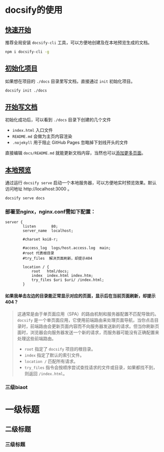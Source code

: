 # docsify的使用

## [快速开始]()

推荐全局安装 `docsify-cli` 工具，可以方便地创建及在本地预览生成的文档。

```bash
npm i docsify-cli -g
```

## [初始化项目](https://docsify.js.org/#/zh-cn/quickstart?id=初始化项目)

如果想在项目的 `./docs` 目录里写文档，直接通过 `init` 初始化项目。

```bash
docsify init ./docs
```

## [开始写文档](https://docsify.js.org/#/zh-cn/quickstart?id=开始写文档)

初始化成功后，可以看到 `./docs` 目录下创建的几个文件

- `index.html` 入口文件
- `README.md` 会做为主页内容渲染
- `.nojekyll` 用于阻止 GitHub Pages 忽略掉下划线开头的文件

直接编辑 `docs/README.md` 就能更新文档内容，当然也可以[添加更多页面](https://docsify.js.org/#/zh-cn/more-pages)。

## [本地预览](https://docsify.js.org/#/zh-cn/quickstart?id=本地预览)

通过运行 `docsify serve` 启动一个本地服务器，可以方便地实时预览效果。默认访问地址 http://localhost:3000 。

```bash
docsify serve docs
```



### 部署至nginx，nginx.conf需如下配置：

```
server {
        listen       80;
        server_name  localhost;

        #charset koi8-r;

        #access_log  logs/host.access.log  main;
        #root 代表根目录
        #try_files  解决页面刷新，却提示404

        location / {
            root   html/docs;
            index  index.html index.htm;
	        try_files $uri $uri/ /index.html;
        }
```

#### 如果我单击左边的目录能正常显示对应的页面，显示后在当前页面刷新，却提示404？



> 这通常是由于单页面应用（SPA）的路由机制和服务器配置不匹配导致的。`docsify` 是一个单页面应用，它使用前端路由来处理页面导航，当你点击目录时，前端路由会更新页面内容而不向服务器发送新的请求。但当你刷新页面时，浏览器会向服务器发送一个新的请求，而服务器可能没有正确配置来处理这些前端路由。
>
> - `root` 指定了 `docsify` 项目的根目录。
> - `index` 指定了默认的索引文件。
> - `location /` 匹配所有请求。
> - `try_files` 指令会按顺序尝试查找请求的文件或目录，如果都找不到，则返回 `/index.html`。

### 三级biaot

# 一级标题

## 二级标题

### 三级标题







